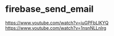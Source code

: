 # firebase_send_email
https://www.youtube.com/watch?v=iuGPFbLlKYQ
https://www.youtube.com/watch?v=1nsnNLLnlrg
